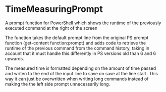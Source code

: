 # TimeMeasuringPrompt
A prompt function for PowerShell which shows the runtime of the previously executed command at the right of the screen

The function takes the default prompt line from the original PS prompt function (get-content function:prompt) and adds code
to retrieve the runtime of the previous command from the command history, taking in account that it must handle this differently
in PS versions old than 6 and 6 upwards.

The measured time is formatted depending on the amount of time passed and writen to the end of the input line to save on save at the
line start. This way it can just be overwritten when writing long commands instead of making the the left side prompt unnecessarily long.
